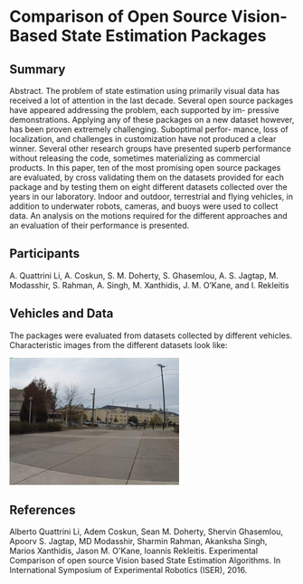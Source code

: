 # Comparison of Open Source Vision-Based State Estimation Packages


## Summary
Abstract. The problem of state estimation using primarily visual data has received a lot of attention in the last decade. Several open source packages have appeared addressing the problem, each supported by im- pressive demonstrations. Applying any of these packages on a new dataset however, has been proven extremely challenging. Suboptimal perfor- mance, loss of localization, and challenges in customization have not produced a clear winner. Several other research groups have presented superb performance without releasing the code, sometimes materializing as commercial products. In this paper, ten of the most promising open source packages are evaluated, by cross validating them on the datasets provided for each package and by testing them on eight different datasets collected over the years in our laboratory. Indoor and outdoor, terrestrial and flying vehicles, in addition to underwater robots, cameras, and buoys were used to collect data. An analysis on the motions required for the different approaches and an evaluation of their performance is presented.

## Participants
A. Quattrini Li, A. Coskun, S. M. Doherty, S. Ghasemlou, A. S. Jagtap, M. Modasshir, S. Rahman, A. Singh, M. Xanthidis, J. M. O’Kane, and I. Rekleitis

## Vehicles and Data
The packages were evaluated from datasets collected by different vehicles. Characteristic images from the different datasets look like:


![Husky outdoor image](https://github.com/18r441m/afrl-data/blob/research/research/vision_based_estimation/husky_outdoor.jpg.thumbnail.jpeg?raw=true)

## References
Alberto Quattrini Li, Adem Coskun, Sean M. Doherty, Shervin Ghasemlou, Apoorv S. Jagtap, MD Modasshir, Sharmin Rahman, Akanksha Singh, Marios Xanthidis, Jason M. O'Kane, Ioannis Rekleitis. Experimental Comparison of open source Vision based State Estimation Algorithms. In International Symposium of Experimental Robotics (ISER), 2016.